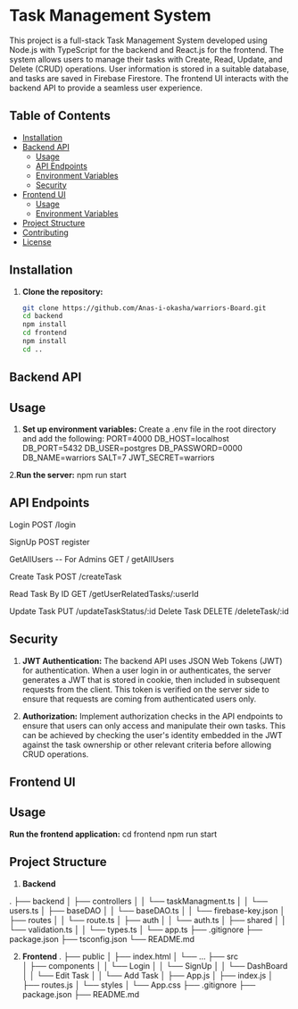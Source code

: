 # Task Management System

This project is a full-stack Task Management System developed using Node.js with TypeScript for the backend and React.js for the frontend. The system allows users to manage their tasks with Create, Read, Update, and Delete (CRUD) operations. User information is stored in a suitable database, and tasks are saved in Firebase Firestore. The frontend UI interacts with the backend API to provide a seamless user experience.

## Table of Contents

- [Installation](#installation)
- [Backend API](#backend-api)
  - [Usage](#usage)
  - [API Endpoints](#api-endpoints)
  - [Environment Variables](#environment-variables)
  - [Security](#security)
- [Frontend UI](#frontend-ui)
  - [Usage](#usage-1)
  - [Environment Variables](#environment-variables-1)
- [Project Structure](#project-structure)
- [Contributing](#contributing)
- [License](#license)

## Installation

1. **Clone the repository:**

   ```bash
   git clone https://github.com/Anas-i-okasha/warriors-Board.git
   cd backend
   npm install
   cd frontend
   npm install
   cd ..

## Backend API

## Usage 
1. **Set up environment variables:**
Create a .env file in the root directory and add the following:
    PORT=4000
    DB_HOST=localhost
    DB_PORT=5432
    DB_USER=postgres
    DB_PASSWORD=0000
    DB_NAME=warriors
    SALT=7
    JWT_SECRET=warriors

2.**Run the server:**
    npm run start

## API Endpoints
Login
    POST /login

SignUp
    POST register

GetAllUsers -- For Admins
    GET / getAllUsers

Create Task
    POST /createTask

Read Task By ID
    GET /getUserRelatedTasks/:userId

Update Task
    PUT /updateTaskStatus/:id
Delete Task
    DELETE /deleteTask/:id

## Security
1. **JWT Authentication:**
The backend API uses JSON Web Tokens (JWT) for authentication. When a user login in or authenticates, the server generates a JWT that is stored in cookie, then included in subsequent requests from the client. This token is verified on the server side to ensure that requests are coming from authenticated users only.

2. **Authorization:**
Implement authorization checks in the API endpoints to ensure that users can only access and manipulate their own tasks. This can be achieved by checking the user's identity embedded in the JWT against the task ownership or other relevant criteria before allowing CRUD operations.

## Frontend UI

## Usage
**Run the frontend application:**
 cd frontend
 npm run start

 ## Project Structure

 1. **Backend**

 .
├── backend
│   ├── controllers
│   │   └── taskManagment.ts
│   │   └── users.ts
│   ├── baseDAO
│   │   └── baseDAO.ts
│   │   └── firebase-key.json
│   ├── routes
│   │   └── route.ts
│   ├── auth
│   │   └── auth.ts
│   ├── shared
│   │   └── validation.ts
│   │   └── types.ts
│   └── app.ts
├── .gitignore
├── package.json
├── tsconfig.json
└── README.md

2. **Frontend**
.
├── public
│   ├── index.html
│   └── ...
├── src  
│   ├── components
│   │   └── Login
│   │   └── SignUp
│   │   └── DashBoard
│   │   └── Edit Task
│   │   └── Add Task
│   ├── App.js
│   ├── index.js
│   ├── routes.js
│   └── styles
│       └── App.css
├── .gitignore
├── package.json
├── README.md